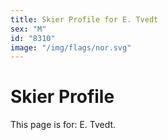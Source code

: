 ```yaml
---
title: Skier Profile for E. Tvedt
sex: "M"
id: "8310"
image: "/img/flags/nor.svg" 
---
```


# Skier Profile

This page is for: E. Tvedt.
    